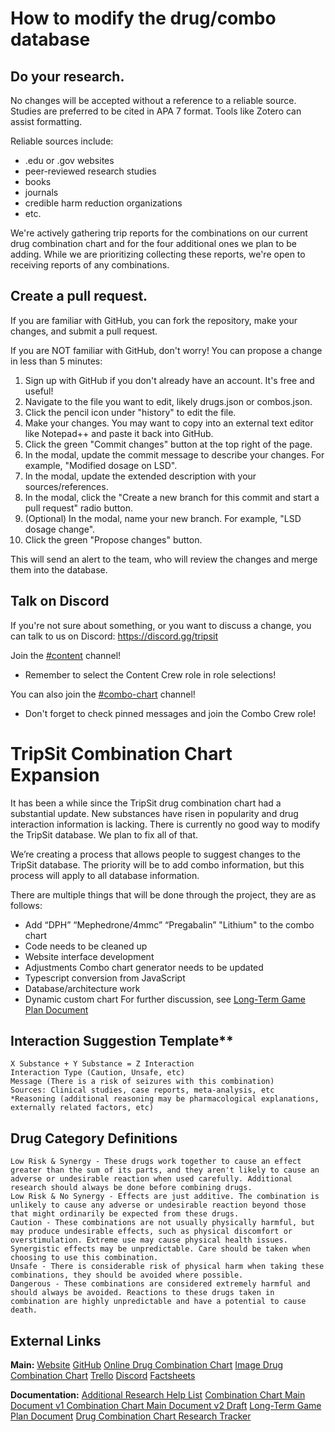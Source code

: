 # How to modify the drug/combo database

## Do your research.

No changes will be accepted without a reference to a reliable source. Studies are preferred to be cited in APA 7 format. Tools like Zotero can assist formatting.

Reliable sources include:

* .edu or .gov websites
* peer-reviewed research studies
* books
* journals
* credible harm reduction organizations
* etc.

We're actively gathering trip reports for the combinations on our current drug combination chart and for the four additional ones we plan to be adding. While we are prioritizing collecting these reports, we're open to receiving reports of any combinations.

## Create a pull request.

If you are familiar with GitHub, you can fork the repository, make your changes, and submit a pull request.

If you are NOT familiar with GitHub, don't worry! You can propose a change in less than 5 minutes:

1. Sign up with GitHub if you don't already have an account. It's free and useful!
1. Navigate to the file you want to edit, likely drugs.json or combos.json.
1. Click the pencil icon under "history" to edit the file.
1. Make your changes. You may want to copy into an external text editor like Notepad++ and paste it back into GitHub.
1. Click the green "Commit changes" button at the top right of the page.
1. In the modal, update the commit message to describe your changes. For example, "Modified dosage on LSD".
1. In the modal, update the extended description with your sources/references.
1. In the modal, click the "Create a new branch for this commit and start a pull request" radio button.
1. (Optional) In the modal, name your new branch. For example, "LSD dosage change".
1. Click the green "Propose changes" button.

This will send an alert to the team, who will review the changes and merge them into the database.

## Talk on Discord

If you're not sure about something, or you want to discuss a change, you can talk to us on Discord: https://discord.gg/tripsit 

Join the [#content](https://discord.com/channels/179641883222474752/946833118269145109) channel!
* Remember to select the Content Crew role in role selections!

You can also join the [#combo-chart](https://discord.com/channels/179641883222474752/1168216953924624464) channel!
* Don't forget to check pinned messages and join the Combo Crew role!

# TripSit Combination Chart Expansion

It has been a while since the TripSit drug combination chart had a substantial update. New substances have risen in popularity and drug interaction information is lacking. There is currently no good way to modify the TripSit database. We plan to fix all of that. 

We’re creating a process that allows people to suggest changes to the TripSit database. The priority will be to add combo information, but this process will apply to all database information. 

There are multiple things that will be done through the project, they are as follows:
* Add “DPH” “Mephedrone/4mmc” “Pregabalin” "Lithium" to the combo chart
* Code needs to be cleaned up
* Website interface development
* Adjustments Combo chart generator needs to be updated 
* Typescript conversion from JavaScript
* Database/architecture work
* Dynamic custom chart
For further discussion, see [Long-Term Game Plan Document](https://docs.google.com/document/d/1oEl-ZvfECPmadBxXbwIkP6kOUYJyf01DqBTxvP8O0Iw/edit?usp=sharing
)

## Interaction Suggestion Template**
```
X Substance + Y Substance = Z Interaction
Interaction Type (Caution, Unsafe, etc)
Message (There is a risk of seizures with this combination)
Sources: Clinical studies, case reports, meta-analysis, etc
*Reasoning (additional reasoning may be pharmacological explanations, externally related factors, etc)
```

## Drug Category Definitions
```
Low Risk & Synergy - These drugs work together to cause an effect greater than the sum of its parts, and they aren't likely to cause an adverse or undesirable reaction when used carefully. Additional research should always be done before combining drugs.
Low Risk & No Synergy - Effects are just additive. The combination is unlikely to cause any adverse or undesirable reaction beyond those that might ordinarily be expected from these drugs.
Caution - These combinations are not usually physically harmful, but may produce undesirable effects, such as physical discomfort or overstimulation. Extreme use may cause physical health issues. Synergistic effects may be unpredictable. Care should be taken when choosing to use this combination.
Unsafe - There is considerable risk of physical harm when taking these combinations, they should be avoided where possible.
Dangerous - These combinations are considered extremely harmful and should always be avoided. Reactions to these drugs taken in combination are highly unpredictable and have a potential to cause death.
```

## External Links

**Main:**
[Website](https://tripsit.me/)
[GitHub](https://github.com/TripSit/drugs)
[Online Drug Combination Chart](https://combo.tripsit.me/)
[Image Drug Combination Chart](https://wiki.tripsit.me/wiki/Drug_combinations)
[Trello](https://trello.com/b/EaeSqpKl/tripsit-content)
[Discord](https://discord.gg/tripsit)
[Factsheets](https://tripsit.me/factsheets)

**Documentation:**
[Additional Research Help List](https://docs.google.com/document/d/1FwHhRLPpvoPE3fAmXpBmXB3Jyt6OTvXS1qIwcs7deiE/edit?usp=sharing
)
[Combination Chart Main Document v1 ](https://docs.google.com/document/d/1_n65NibeMNNMBahocEjLe-630hwpSlibbZgDQeDf7Y4/edit?usp=sharing
)
[Combination Chart Main Document v2 Draft](https://docs.google.com/document/d/1S57u8rTUDY8AUBg_Cera_OglozadOtiF2wG_LWNpfrE/edit?tab=t.0)
[Long-Term Game Plan Document](https://docs.google.com/document/d/1oEl-ZvfECPmadBxXbwIkP6kOUYJyf01DqBTxvP8O0Iw/edit?usp=sharing
)
[Drug Combination Chart Research Tracker](https://docs.google.com/spreadsheets/d/1aeXuaDRMiAiKihtYT_7GwE7Co1Oj2b4rpKJ3cULCTqQ/edit?usp=sharing
)
